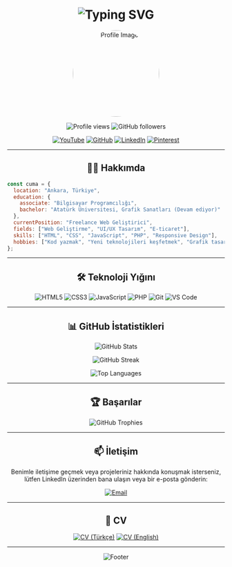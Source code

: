 <h1 align="center">
  <img src="https://readme-typing-svg.herokuapp.com?font=Fira+Code&size=30&duration=3000&pause=1000&color=F7F7F7&background=000000&center=true&vCenter=true&multiline=true&width=600&height=100&lines=Merhaba+%F0%9F%91%8B%2C+Ben+Cuma+Karada%C5%9F;Freelance+Web+Geli%C5%9Ftiricisi" alt="Typing SVG" />
</h1>

<p align="center">
  <img src="https://avatars.githubusercontent.com/u/101338358?s=400&u=3008cae5fdb1632c9df78958b275c83bea3d652a&v=4" alt="Profile Image" width="200" style="border-radius: 50%;">
</p>

<p align="center">
  <img src="https://komarev.com/ghpvc/?username=CumaKaradash&style=flat-square&color=blue" alt="Profile views">
  <img src="https://img.shields.io/github/followers/CumaKaradash?label=Followers&style=social" alt="GitHub followers">
</p>

<p align="center">
  <a href="https://www.youtube.com/@CumaKaradash" target="_blank"><img src="https://img.shields.io/badge/-YouTube-red?style=for-the-badge&logo=youtube&logoColor=white" alt="YouTube"></a>
  <a href="https://github.com/CumaKaradas" target="_blank"><img src="https://img.shields.io/badge/-GitHub-black?style=for-the-badge&logo=github&logoColor=white" alt="GitHub"></a>
  <a href="https://www.linkedin.com/in/cuma-karada%C5%9F-0a5092261/" target="_blank"><img src="https://img.shields.io/badge/-LinkedIn-blue?style=for-the-badge&logo=linkedin&logoColor=white" alt="LinkedIn"></a>
  <a href="https://tr.pinterest.com/PogacaSevenOrdek/" target="_blank"><img src="https://img.shields.io/badge/-Pinterest-red?style=for-the-badge&logo=pinterest&logoColor=white" alt="Pinterest"></a>
</p>

---

<h2 align="center">👨‍💻 Hakkımda</h2>

```javascript
const cuma = {
  location: "Ankara, Türkiye",
  education: {
    associate: "Bilgisayar Programcılığı",
    bachelor: "Atatürk Üniversitesi, Grafik Sanatları (Devam ediyor)"
  },
  currentPosition: "Freelance Web Geliştirici",
  fields: ["Web Geliştirme", "UI/UX Tasarım", "E-ticaret"],
  skills: ["HTML", "CSS", "JavaScript", "PHP", "Responsive Design"],
  hobbies: ["Kod yazmak", "Yeni teknolojileri keşfetmek", "Grafik tasarım"]
};
```

---

<h2 align="center">🛠️ Teknoloji Yığını</h2>

<p align="center">
  <img src="https://img.shields.io/badge/-HTML5-E34F26?style=flat-square&logo=html5&logoColor=white" alt="HTML5">
  <img src="https://img.shields.io/badge/-CSS3-1572B6?style=flat-square&logo=css3&logoColor=white" alt="CSS3">
  <img src="https://img.shields.io/badge/-JavaScript-F7DF1E?style=flat-square&logo=javascript&logoColor=black" alt="JavaScript">
  <img src="https://img.shields.io/badge/-PHP-777BB4?style=flat-square&logo=php&logoColor=white" alt="PHP">
  <img src="https://img.shields.io/badge/-Git-F05032?style=flat-square&logo=git&logoColor=white" alt="Git">
  <img src="https://img.shields.io/badge/-VSCode-007ACC?style=flat-square&logo=visual-studio-code&logoColor=white" alt="VS Code">
</p>

---

<h2 align="center">📊 GitHub İstatistikleri</h2>

<p align="center">
  <img src="https://github-readme-stats.vercel.app/api?username=CumaKaradash&show_icons=true&theme=radical" alt="GitHub Stats" />
</p>

<p align="center">
  <img src="https://github-readme-streak-stats.herokuapp.com/?user=CumaKaradash&theme=radical" alt="GitHub Streak" />
</p>

<p align="center">
  <img src="https://github-readme-stats.vercel.app/api/top-langs/?username=CumaKaradash&layout=compact&theme=radical" alt="Top Languages" />
</p>

---

<h2 align="center">🏆 Başarılar</h2>

<p align="center">
  <img src="https://github-profile-trophy.vercel.app/?username=CumaKaradash&theme=darkhub&column=7&margin-w=15&margin-h=15" alt="GitHub Trophies" />
</p>

---

<h2 align="center">📫 İletişim</h2>

<p align="center">
  Benimle iletişime geçmek veya projeleriniz hakkında konuşmak isterseniz, lütfen LinkedIn üzerinden bana ulaşın veya bir e-posta gönderin:
</p>

<p align="center">
  <a href="mailto:your.email@example.com"><img src="https://img.shields.io/badge/-Email-D14836?style=for-the-badge&logo=gmail&logoColor=white" alt="Email"></a>
</p>

---

<h2 align="center">📄 CV</h2>

<p align="center">
  <a href="#"><img src="https://img.shields.io/badge/-CV%20(T%C3%BCrk%C3%A7e)-4285F4?style=for-the-badge&logo=google-drive&logoColor=white" alt="CV (Türkçe)"></a>
  <a href="#"><img src="https://img.shields.io/badge/-CV%20(English)-4285F4?style=for-the-badge&logo=google-drive&logoColor=white" alt="CV (English)"></a>
</p>

---

<p align="center">
  <img src="https://capsule-render.vercel.app/api?type=waving&color=gradient&height=100&section=footer" alt="Footer" />
</p>
